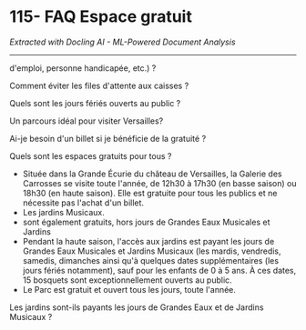 # 115- FAQ Espace gratuit

*Extracted with Docling AI - ML-Powered Document Analysis*

---

d'emploi, personne handicapée, etc.) ?

Comment éviter les files d'attente aux caisses ?

Quels sont les jours fériés ouverts au public ?

Un parcours idéal pour visiter Versailles?

Ai-je besoin d'un billet si je bénéficie de la gratuité ?

Quels sont les espaces gratuits pour tous ?

- Située dans la Grande Écurie du château de Versailles, la Galerie des Carrosses se visite toute l'année, de 12h30 à 17h30 (en basse saison) ou 18h30 (en haute saison). Elle est gratuite pour tous les publics et ne nécessite pas l'achat d'un billet.
- Les jardins Musicaux.
- sont également gratuits, hors jours de Grandes Eaux Musicales et Jardins
- Pendant la haute saison, l'accès aux jardins est payant les jours de Grandes Eaux Musicales et Jardins Musicaux (les mardis, vendredis, samedis, dimanches ainsi qu'à quelques dates supplémentaires (les jours fériés notamment), sauf pour les enfants de 0 à 5 ans. À ces dates, 15 bosquets sont exceptionnellement ouverts au public.
- Le Parc est gratuit et ouvert tous les jours, toute l'année.

Les jardins sont-ils payants les jours de Grandes Eaux et de Jardins Musicaux ?

<!-- image -->